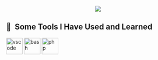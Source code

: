 <p align="center">
  <img src="https://capsule-render.vercel.app/api?type=soft&height=300&color=gradient&text=Hello%20world%20I'm%20Dhrumil&section=header&textBg=false&descAlign=51"/>
</p>
<h2> 🚀 &nbsp;Some Tools I Have Used and Learned</h2>
<p align="left">
<img src="https://cdn.jsdelivr.net/gh/devicons/devicon/icons/vscode/vscode-original.svg" alt="vscode" width="45" height="45"/>
<img src="https://www.vectorlogo.zone/logos/laravel/laravel-ar21.svg" alt="bash" width="45" height="45"/>
<img src="https://cdn.jsdelivr.net/gh/devicons/devicon/icons/php/php-original.svg" alt="php" width="45" height="45"/>
</p>

